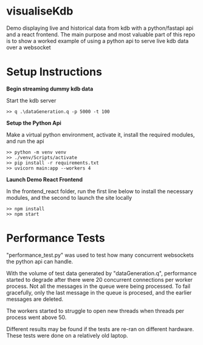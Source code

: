 # visualiseKdb
Demo displaying live and historical data from kdb with a python/fastapi api and a react frontend.
The main purpose and most valuable part of this repo is to show a worked example of using a python api to serve live kdb data over a websocket

# Setup Instructions
**Begin streaming dummy kdb data**

Start the kdb server

    >> q .\dataGeneration.q -p 5000 -t 100

**Setup the Python Api**

Make a virtual python environment, activate it, install the required modules, and run the api
    
    >> python -m venv venv
    >> ./venv/Scripts/activate
    >> pip install -r requirements.txt
    >> uvicorn main:app --workers 4

**Launch Demo React Frontend**

In the frontend_react folder, run the first line below to install the necessary modules, and the second to launch the site locally

    >> npm install
    >> npm start

# Performance Tests
"performance_test.py" was used to test how many concurrent websockets the python api can handle.

With the volume of test data generated by "dataGeneration.q", performance started to degrade after there were 20 concurrent connections per worker process.
Not all the messages in the queue were being processed. To fail gracefully, only the last message in the queue is procesed, and the earlier messages are deleted.

The workers started to struggle to open new threads when threads per process went above 50.

Different results may be found if the tests are re-ran on different hardware. These tests were done on a relatively old laptop.
